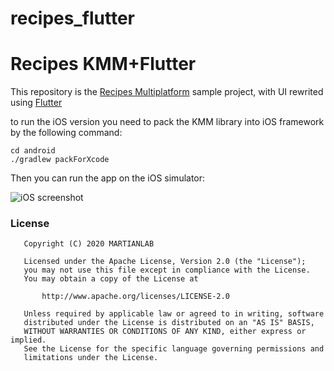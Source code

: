 # recipes_flutter

Recipes KMM+Flutter
=====================

This repository is the [Recipes Multiplatform](https://github.com/topinambur/recipes_multiplatform) sample project, with UI rewrited using [Flutter](https://flutter.dev)

to run the iOS version you need to pack the KMM library into iOS framework by the following command:
```
cd android
./gradlew packForXcode
```

Then you can run the app on the iOS simulator:


![iOS screenshot](https://user-images.githubusercontent.com/2521164/133771621-1a94cb2f-b60d-4ce0-ad5b-0452dacd952a.png)


### License
```
   Copyright (C) 2020 MARTIANLAB

   Licensed under the Apache License, Version 2.0 (the "License");
   you may not use this file except in compliance with the License.
   You may obtain a copy of the License at

       http://www.apache.org/licenses/LICENSE-2.0

   Unless required by applicable law or agreed to in writing, software
   distributed under the License is distributed on an "AS IS" BASIS,
   WITHOUT WARRANTIES OR CONDITIONS OF ANY KIND, either express or implied.
   See the License for the specific language governing permissions and
   limitations under the License.
```

